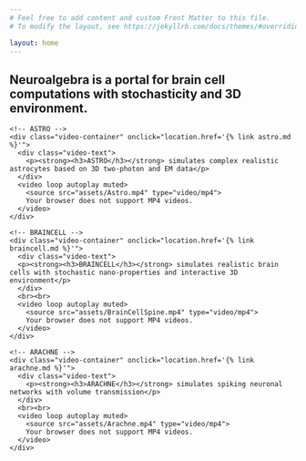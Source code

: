 ```yaml
---
# Feel free to add content and custom Front Matter to this file.
# To modify the layout, see https://jekyllrb.com/docs/themes/#overriding-theme-defaults

layout: home
---
```


<h2>Neuroalgebra is a portal for brain cell computations with stochasticity and 3D environment.</h2>

  <!-- Container for all three tools with videos -->
  <div class="tools-container">

    <!-- ASTRO -->
    <div class="video-container" onclick="location.href='{% link astro.md %}'">
      <div class="video-text">
        <p><strong><h3>ASTRO</h3></strong> simulates complex realistic astrocytes based on 3D two-photon and EM data</p>
      </div>
      <video loop autoplay muted>
        <source src="assets/Astro.mp4" type="video/mp4">
        Your browser does not support MP4 videos.
      </video>
    </div>

    <!-- BRAINCELL -->
    <div class="video-container" onclick="location.href='{% link braincell.md %}'">
      <div class="video-text">
      <p><strong><h3>BRAINCELL</h3></strong> simulates realistic brain cells with stochastic nano-properties and interactive 3D environment</p>
      </div>
      <br><br>
      <video loop autoplay muted>
        <source src="assets/BrainCellSpine.mp4" type="video/mp4">
        Your browser does not support MP4 videos.
      </video>
    </div>

    <!-- ARACHNE -->
    <div class="video-container" onclick="location.href='{% link arachne.md %}'">
      <div class="video-text">
        <p><strong><h3>ARACHNE</h3></strong> simulates spiking neuronal networks with volume transmission</p>
      </div>
      <br><br>
      <video loop autoplay muted>
        <source src="assets/Arachne.mp4" type="video/mp4">
        Your browser does not support MP4 videos.
      </video>
    </div>
  </div>
